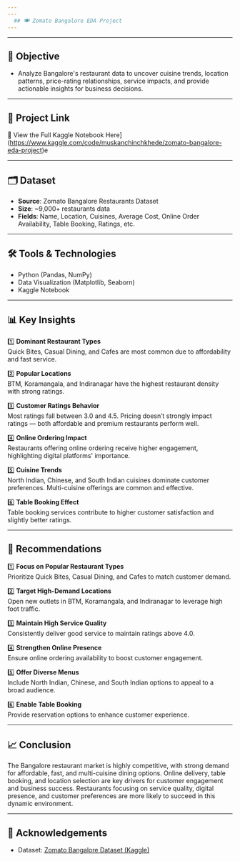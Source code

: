 ```yaml
---
---
  ## 🍽️ Zomato Bangalore EDA Project
---
```

---

## 📌 Objective

- Analyze Bangalore's restaurant data to uncover cuisine trends, location patterns, price-rating relationships, service impacts, and provide actionable insights for business decisions.

---

## 🔗 Project Link

🔗 View the Full Kaggle Notebook Here](https://www.kaggle.com/code/muskanchinchkhede/zomato-bangalore-eda-project)e

---

## 🗂️ Dataset

- **Source**: Zomato Bangalore Restaurants Dataset
- **Size**: ~9,000+ restaurants data
- **Fields**: Name, Location, Cuisines, Average Cost, Online Order Availability, Table Booking, Ratings, etc.

---

## 🛠️ Tools & Technologies

- Python (Pandas, NumPy)
- Data Visualization (Matplotlib, Seaborn)
- Kaggle Notebook

---

## 📊 Key Insights

1️⃣ **Dominant Restaurant Types**  
Quick Bites, Casual Dining, and Cafes are most common due to affordability and fast service.

2️⃣ **Popular Locations**  
BTM, Koramangala, and Indiranagar have the highest restaurant density with strong ratings.

3️⃣ **Customer Ratings Behavior**  
Most ratings fall between 3.0 and 4.5. Pricing doesn’t strongly impact ratings — both affordable and premium restaurants perform well.

4️⃣ **Online Ordering Impact**  
Restaurants offering online ordering receive higher engagement, highlighting digital platforms' importance.

5️⃣ **Cuisine Trends**  
North Indian, Chinese, and South Indian cuisines dominate customer preferences. Multi-cuisine offerings are common and effective.

6️⃣ **Table Booking Effect**  
Table booking services contribute to higher customer satisfaction and slightly better ratings.

---

## 📌 Recommendations

1️⃣ **Focus on Popular Restaurant Types**  
Prioritize Quick Bites, Casual Dining, and Cafes to match customer demand.

2️⃣ **Target High-Demand Locations**  
Open new outlets in BTM, Koramangala, and Indiranagar to leverage high foot traffic.

3️⃣ **Maintain High Service Quality**  
Consistently deliver good service to maintain ratings above 4.0.

4️⃣ **Strengthen Online Presence**  
Ensure online ordering availability to boost customer engagement.

5️⃣ **Offer Diverse Menus**  
Include North Indian, Chinese, and South Indian options to appeal to a broad audience.

6️⃣ **Enable Table Booking**  
Provide reservation options to enhance customer experience.

---

## 📈 Conclusion

The Bangalore restaurant market is highly competitive, with strong demand for affordable, fast, and multi-cuisine dining options. Online delivery, table booking, and location selection are key drivers for customer engagement and business success. Restaurants focusing on service quality, digital presence, and customer preferences are more likely to succeed in this dynamic environment.

---

## 🔗 Acknowledgements

- Dataset: [Zomato Bangalore Dataset (Kaggle)](https://www.kaggle.com/datasets)

